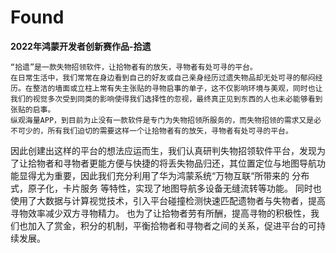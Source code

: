 # Found
**2022年鸿蒙开发者创新赛作品-拾遗**

    “拾遗”是一款失物招领软件，让拾物者有的放矢，寻物者有处可寻的平台。
    在日常生活中，我们常常在身边看到自己的好友或自己亲身经历过遗失物品却无处可寻的郁闷经历。在整洁的墙面或立柱上常有失主张贴的寻物启事的单子，这不仅影响环境与美观，同时也让我们的视觉多次受到同类的影响使得我们选择性的忽视，最终真正见到东西的人也未必能够看到张贴的启事。
    纵观海量APP，到目前为止没有一款软件是专门为失物招领所服务的，而失物招领的需求又是必不可少的，所有我们迫切的需要这样一个让拾物者有的放矢，寻物者有处可寻的平台。
因此创建出这样的平台的想法应运而生，我们认真研判失物招领软件平台，发现为了让拾物者和寻物者更能方便与快捷的将丢失物品归还，其位置定位与地图导航功能显得尤为重要，因此我们充分利用了华为鸿蒙系统“万物互联“所带来的 分布式，原子化，卡片服务 等特性，实现了地图导航多设备无缝流转等功能。
同时也使用了大数据与计算视觉技术，引入平台碰撞检测快速匹配遗物者与失物者，提高寻物效率减少双方寻物精力。
也为了让拾物者劳有所酬，提高寻物的积极性，我们也加入了赏金，积分的机制，平衡拾物者和寻物者之间的关系，促进平台的可持续发展。
